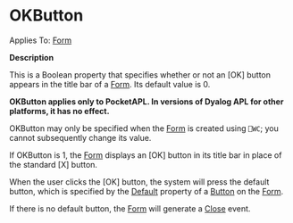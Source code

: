 




<h1 class="heading"><span class="name">OKButton</span></h1>

Applies To: [Form](../a-z/form.md)


**Description**


This is a Boolean property that specifies whether or not an [OK] button appears in the title bar of a [Form](../a-z/form.md). Its default value is 0.



**OKButton applies only to PocketAPL. In versions of Dyalog APL for other platforms, it has no effect.**


OKButton may only be specified when the [Form](../a-z/form.md) is created using `⎕WC`; you cannot subsequently change its value.


If OKButton is 1, the [Form](../a-z/form.md) displays an [OK]  button in its title bar in place of the standard [X] button.


When the user clicks the [OK] button, the system will press the default button, which is specified by the [Default](../a-z/default.md) property of a [Button](../a-z/button.md) on the [Form](../a-z/form.md).


If there is no default button, the [Form](../a-z/form.md) will generate a [Close](../a-z/close.md) event.


